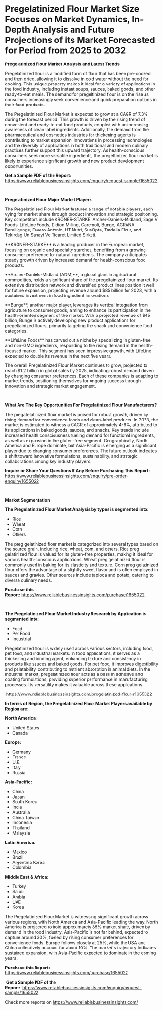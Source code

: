 <p><h1>Pregelatinized Flour Market Size Focuses on Market Dynamics, In-Depth Analysis and Future Projections of its Market Forecasted for Period from 2025 to 2032</h1></p><p><strong>Pregelatinized Flour Market Analysis and Latest Trends</strong></p>
<p><p>Pregelatinized flour is a modified form of flour that has been pre-cooked and then dried, allowing it to dissolve in cold water without the need for cooking. This unique property makes it ideal for a variety of applications in the food industry, including instant soups, sauces, baked goods, and other ready-to-eat meals. The demand for pregeltinized flour is on the rise as consumers increasingly seek convenience and quick preparation options in their food products.</p><p>The Pregelatinized Flour Market is expected to grow at a CAGR of 7.3% during the forecast period. This growth is driven by the rising trend of convenient and ready-to-eat food products, coupled with an increasing awareness of clean label ingredients. Additionally, the demand from the pharmaceutical and cosmetics industries for thickening agents is contributing to market expansion. Innovations in processing technologies and the diversity of applications in both traditional and modern culinary practices further support this upward trajectory. As health-conscious consumers seek more versatile ingredients, the pregeltinized flour market is likely to experience significant growth and new product development opportunities.</p></p>
<p><strong>Get a Sample PDF of the Report:&nbsp;</strong> <a href="https://www.reliablebusinessinsights.com/enquiry/request-sample/1655022?utm_campaign=2208&utm_medium=2&utm_source=Github&utm_content=ia&utm_term=06032025&utm_id=pregelatinized-flour">https://www.reliablebusinessinsights.com/enquiry/request-sample/1655022</a></p>
<p>&nbsp;</p>
<p><strong>Pregelatinized Flour Major Market Players</strong></p>
<p><p>The Pregelatinized Flour Market features a range of notable players, each vying for market share through product innovation and strategic positioning. Key competitors include KRÖNER-STÄRKE, Archer-Daniels-Midland, Sage V Foods, LifeLine Foods, Didion Milling, Caremoli, Bunge, AGRANA Beteiligungs, Favero Antonio, HT Nutri, SunOpta, Tardella Flour, and Tekirdag Un Sanayi Ve Ticaret Limited Sirketi.</p><p>**KRÖNER-STÄRKE** is a leading producer in the European market, focusing on organic and specialty starches, benefiting from a growing consumer preference for natural ingredients. The company anticipates steady growth driven by increased demand for health-conscious food products.</p><p>**Archer-Daniels-Midland (ADM)**, a global giant in agricultural commodities, holds a significant share of the pregeltainized flour market. Its extensive distribution network and diversified product lines position it well for future expansion, projecting revenue around $85 billion for 2023, with a sustained investment in food ingredient innovations.</p><p>**Bunge**, another major player, leverages its vertical integration from agriculture to consumer goods, aiming to enhance its participation in the health-oriented segment of the market. With a projected revenue of $45 billion, Bunge is actively developing new product applications for pregeltainized flours, primarily targeting the snack and convenience food categories.</p><p>**LifeLine Foods** has carved out a niche by specializing in gluten-free and non-GMO ingredients, responding to the rising demand in the health-focused market. This segment has seen impressive growth, with LifeLine expected to double its revenue in the next five years.</p><p>The overall Pregelatinized Flour Market continues to grow, projected to reach $1.2 billion in global sales by 2025, indicating robust demand driven by changing consumer preferences. Each of these companies is adapting to market trends, positioning themselves for ongoing success through innovation and strategic market engagement.</p></p>
<p>&nbsp;</p>
<p><strong>What Are The Key Opportunities For Pregelatinized Flour Manufacturers?</strong></p>
<p><p>The pregatelatinized flour market is poised for robust growth, driven by rising demand for convenience foods and clean-label products. In 2023, the market is estimated to witness a CAGR of approximately 4-6%, attributed to its applications in baked goods, sauces, and snacks. Key trends include increased health consciousness fueling demand for functional ingredients, as well as expansion in the gluten-free segment. Geographically, North America and Europe dominate, but Asia-Pacific is emerging as a significant player due to changing consumer preferences. The future outlook indicates a shift toward innovative formulations, sustainability, and strategic collaborations among key industry players.</p></p>
<p><strong>Inquire or Share Your Questions If Any Before Purchasing This Report:</strong> <a href="https://www.reliablebusinessinsights.com/enquiry/pre-order-enquiry/1655022?utm_campaign=2208&utm_medium=2&utm_source=Github&utm_content=ia&utm_term=06032025&utm_id=pregelatinized-flour">https://www.reliablebusinessinsights.com/enquiry/pre-order-enquiry/1655022</a></p>
<p>&nbsp;</p>
<p><strong>Market Segmentation</strong></p>
<p><strong>The Pregelatinized Flour Market Analysis by types is segmented into:</strong></p>
<p><ul><li>Rice</li><li>Wheat</li><li>Corn</li><li>Others</li></ul></p>
<p><p>The preg gelatinized flour market is categorized into several types based on the source grain, including rice, wheat, corn, and others. Rice preg gelatinized flour is valued for its gluten-free properties, making it ideal for various health-conscious applications. Wheat preg gelatinized flour is commonly used in baking for its elasticity and texture. Corn preg gelatinized flour offers the advantage of a slightly sweet flavor and is often employed in sauces and gravies. Other sources include tapioca and potato, catering to diverse culinary needs.</p></p>
<p><strong>Purchase this Report:&nbsp;</strong><a href="https://www.reliablebusinessinsights.com/purchase/1655022?utm_campaign=2208&utm_medium=2&utm_source=Github&utm_content=ia&utm_term=06032025&utm_id=pregelatinized-flour">https://www.reliablebusinessinsights.com/purchase/1655022</a></p>
<p>&nbsp;</p>
<p><strong>The Pregelatinized Flour Market Industry Research by Application is segmented into:</strong></p>
<p><ul><li>Food</li><li>Pet Food</li><li>Industrial</li></ul></p>
<p><p>Pregelatinized flour is widely used across various sectors, including food, pet food, and industrial markets. In food applications, it serves as a thickening and binding agent, enhancing texture and consistency in products like sauces and baked goods. For pet food, it improves digestibility and palatability, contributing to nutrient absorption in animal diets. In the industrial market, pregelatinized flour acts as a base in adhesive and coating formulations, providing superior performance in manufacturing processes. Its versatility makes it valuable across these applications.</p></p>
<p><a href="https://www.reliablebusinessinsights.com/pregelatinized-flour-r1655022?utm_campaign=2208&utm_medium=2&utm_source=Github&utm_content=ia&utm_term=06032025&utm_id=pregelatinized-flour">&nbsp;https://www.reliablebusinessinsights.com/pregelatinized-flour-r1655022</a></p>
<p><strong>In terms of Region, the Pregelatinized Flour Market Players available by Region are:</strong></p>
<p>
    <p> <strong> North America: </strong>
        <ul>
            <li>United States</li>
            <li>Canada</li>
        </ul>
        </p> 
    <p> <strong> Europe: </strong>
        <ul>
            <li>Germany</li>
            <li>France</li>
            <li>U.K.</li>
            <li>Italy</li>
            <li>Russia</li>
        </ul>
        </p> 
    <p> <strong> Asia-Pacific: </strong>
        <ul>
            <li>China</li>
            <li>Japan</li>
            <li>South Korea</li>
            <li>India</li>
            <li>Australia</li>
            <li>China Taiwan</li>
            <li>Indonesia</li>
            <li>Thailand</li>
            <li>Malaysia</li>
        </ul>
        </p> 
    <p> <strong> Latin America: </strong>
        <ul>
            <li>Mexico</li>
            <li>Brazil</li>
            <li>Argentina Korea</li>
            <li>Colombia</li>
        </ul>
        </p> 
    <p> <strong> Middle East & Africa: </strong>
        <ul>
            <li>Turkey</li>
            <li>Saudi</li>
            <li>Arabia</li>
            <li>UAE</li>
            <li>Korea</li>
        </ul>
    </p>
    </p>
<p><p>The Pregelatinized Flour Market is witnessing significant growth across various regions, with North America and Asia-Pacific leading the way. North America is projected to hold approximately 35% market share, driven by demand in the food industry. Asia-Pacific is not far behind, expected to capture around 30%, fueled by rising consumer preferences for convenience foods. Europe follows closely at 25%, while the USA and China collectively account for about 10%. The market's trajectory indicates sustained expansion, with Asia-Pacific expected to dominate in the coming years.</p></p>
<p><strong>Purchase this Report: </strong><a href="https://www.reliablebusinessinsights.com/purchase/1655022?utm_campaign=2208&utm_medium=2&utm_source=Github&utm_content=ia&utm_term=06032025&utm_id=pregelatinized-flour">https://www.reliablebusinessinsights.com/purchase/1655022</a></p>
<p>&nbsp;<strong>Get a Sample PDF of the Report:&nbsp;&nbsp;</strong><a href="https://www.reliablebusinessinsights.com/enquiry/request-sample/1655022?utm_campaign=2208&utm_medium=2&utm_source=Github&utm_content=ia&utm_term=06032025&utm_id=pregelatinized-flour">https://www.reliablebusinessinsights.com/enquiry/request-sample/1655022</a></p>
<p><strong></strong></p>
<p>Check more reports on <a href="https://www.reliablebusinessinsights.com/?utm_campaign=2208&utm_medium=2&utm_source=Github&utm_content=ia&utm_term=06032025&utm_id=pregelatinized-flour">https://www.reliablebusinessinsights.com/</a></p>